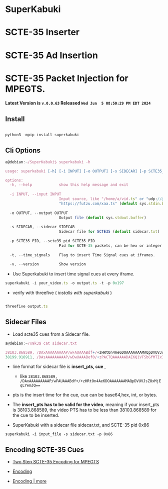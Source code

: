 



# SuperKabuki
# SCTE-35 Inserter
# SCTE-35 Ad Insertion 
# SCTE-35 Packet Injection for MPEGTS.
#### Latest Version is `v.0.0.63` Released `Wed Jun  5 08:50:29 PM EDT 2024`



## Install
```js

python3 -mpip install superkabuki
```
## Cli Options
```js
a@debian:~/SuperKabuki$ superkabuki -h

usage: superkabuki [-h] [-i INPUT] [-o OUTPUT] [-s SIDECAR] [-p SCTE35_PID] [-t] [-v]

options:
  -h, --help            show this help message and exit
  
  -i INPUT, --input INPUT
                        Input source, like "/home/a/vid.ts" or "udp://@235.35.3.5:3535" or
                        "https://futzu.com/xaa.ts" (default sys.stdin.buffer)
                        
  -o OUTPUT, --output OUTPUT
                        Output file (default sys.stdout.buffer)
                        
  -s SIDECAR, --sidecar SIDECAR
                        Sidecar file for SCTE35 (default sidecar.txt)
                        
  -p SCTE35_PID, --scte35_pid SCTE35_PID
                        Pid for SCTE-35 packets, can be hex or integer. (default 0x86)
                        
  -t, --time_signals    Flag to insert Time Signal cues at iframes.
  
  -v, --version         Show version


```

 * Use Superkabuki to insert time signal cues at every iframe.

 ```js
 superkabuki -i your_video.ts -o output.ts -t -p 0x197
 ```
 * verify with threefive ( _installs with superkabuki_ )
 ```js

threefive output.ts
```

 
## Sidecar Files
* Load scte35 cues from a Sidecar file.
 
 ```js
a@debian:~/x9k3$ cat sidecar.txt

38103.868589, /DAxAAAAAAAAAP/wFAUAAABdf+/+zHRtOn4Ae6DOAAAAAAAMAQpDVUVJsZ8xMjEqLYemJQ== 
38199.918911, /DAsAAAAAAAAAP/wDwUAAABef0/+zPACTQAAAAAADAEKQ1VFSbGfMTIxIxGolm0= 
```

* line format for sidecar file is __insert_pts, cue__ ,
     * like `38103.868589, /DAxAAAAAAAAAP/wFAUAAABdf+/+zHRtOn4Ae6DOAAAAAAAMAQpDVUVJsZ8xMjEqLYemJQ==`

* pts is the insert time for the cue, cue can be base64,hex, int, or bytes.

* The __insert_pts has to be valid for the video__, meaning if your insert_pts is 38103.868589, the video PTS has to be 
less than 38103.868589 for the cue to be inserted.


* SuperKabuki with a sidecar file sidecar.txt, and SCTE-35 pid  0x86    
```
superkabuki -i input_file -s sidecar.txt -p 0x86
```
 
## Encoding SCTE-35 Cues
 * [ Two Step SCTE-35 Encoding for MPEGTS](https://github.com/futzu/threefive/blob/master/EasyEncode.md) 

 * [Encoding](https://github.com/futzu/scte35parser-threefive/blob/master/Encoding.md)
 * [Encoding | more ](https://github.com/futzu/scte35parser-threefive/blob/master/EncodingPipeMore.md)

